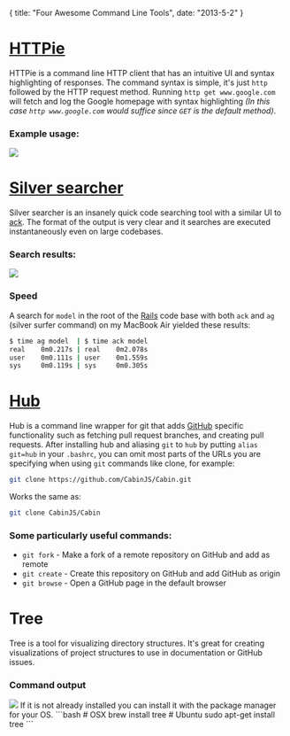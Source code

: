 {
  title: "Four Awesome Command Line Tools",
  date: "2013-5-2"
}


# [HTTPie](http://httpie.org/)
HTTPie is a command line HTTP client that has an intuitive UI and syntax highlighting of responses.
 The command syntax is simple, it's just `http` followed by the HTTP request method. Running `http get www.google.com` will fetch and log the Google homepage with syntax highlighting *(In this case `http www.google.com` would suffice since `GET` is the default method)*.
### Example usage:
<img src="https://i.cloudup.com/mZRizmcZTT.png">

# [Silver searcher](https://github.com/ggreer/the_silver_searcher)

Silver searcher is an insanely quick code searching tool with a similar UI to 
[ack](http://beyondgrep.com/). The format of the output is very clear and it
searches are executed instantaneously even on large codebases.

### Search results:
<img src="https://i.cloudup.com/AsespBYJAQ.png">

### Speed
A search for `model` in the root  of the [Rails](https://github.com/rails/rails) code base with both `ack` and `ag` (silver surfer command) on my MacBook Air yielded these results:
```bash
$ time ag model  | $ time ack model
real    0m0.217s | real    0m2.078s
user    0m0.111s | user    0m1.559s
sys     0m0.119s | sys     0m0.305s
```

# [Hub](https://github.com/github/hub)
Hub is a command line wrapper for git that adds [GitHub](https://github.com/)
 specific functionality such as fetching pull request branches, and creating pull requests. After installing hub and aliasing `git` to `hub` by putting
`alias git=hub` in your `.bashrc`, you can omit most parts of the URLs you are specifying when using `git` commands like clone, for example:
```bash
git clone https://github.com/CabinJS/Cabin.git
```
Works the same as:
```bash
git clone CabinJS/Cabin

```

### Some particularly useful commands:
- `git fork` - Make a fork of a remote repository on GitHub and add as remote
- `git create` - Create this repository on GitHub and add GitHub as origin
- `git browse` - Open a GitHub page in the default browser

# Tree
Tree is a tool for visualizing directory structures. It's great for creating visualizations of project structures to use in documentation or GitHub issues.

### Command output

<img src="https://i.cloudup.com/07lIDF0jBy.png">
 If it is not already installed you can install it with the package manager for your OS.
```bash
# OSX
brew install tree
# Ubuntu
sudo apt-get install tree
```
